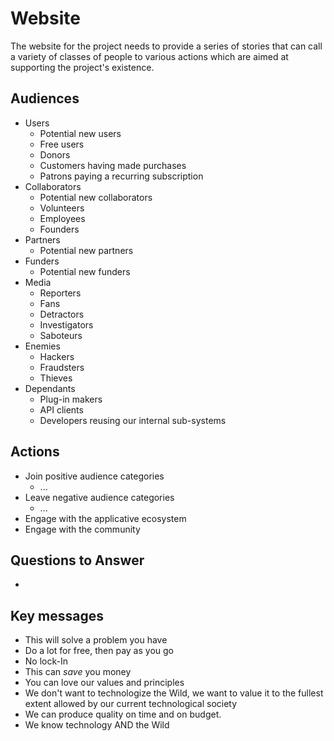# Website

The website for the project needs to provide a series of stories that can call a variety of classes of people to various actions which are aimed at supporting the project's existence.

## Audiences

- Users
  - Potential new users
  - Free users
  - Donors
  - Customers having made purchases
  - Patrons paying a recurring subscription
- Collaborators
  - Potential new collaborators
  - Volunteers
  - Employees
  - Founders
- Partners
  - Potential new partners
- Funders
  - Potential new funders
- Media
  - Reporters
  - Fans
  - Detractors
  - Investigators
  - Saboteurs
- Enemies
  - Hackers
  - Fraudsters
  - Thieves
- Dependants
  - Plug-in makers
  - API clients
  - Developers reusing our internal sub-systems

## Actions

- Join positive audience categories
  - ...
- Leave negative audience categories
  - ...
- Engage with the applicative ecosystem
- Engage with the community

## Questions to Answer

-

## Key messages
- This will solve a problem you have
- Do a lot for free, then pay as you go
- No lock-In
- This can _save_ you money
- You can love our values and principles
- We don't want to technologize the Wild, we want to value it to the fullest extent allowed by our current technological society
- We can produce quality on time and on budget.
- We know technology AND the Wild
